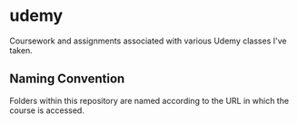 # udemy
Coursework and assignments associated with various Udemy classes I've taken.

## Naming Convention
Folders within this repository are named according to the URL in which the course is accessed.